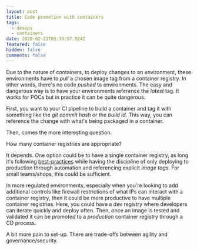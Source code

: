 ```yaml
---
layout: post
title: Code promotion with containers
tags:
  - devops
  - containers
date: 2020-02-21T03:30:57.524Z
featured: false
hidden: false
comments: false
---
```

Due to the nature of containers, to deploy changes to an environment, these environments have to *pull* a chosen image tag from a container registry. In other words, there's no code *pushed* to environments. The easy and dangerous way is to have your environments reference the *latest* tag. It works for POCs but in practice it can be quite dangerous. 

<!--more--> 

First, you want to your CI pipeline to build a container and tag it with something like the *git commit hash* or the *build id*. This way, you can reference the change with what's being packaged in a container. 

Then, comes the more interesting question. 

How many container registries are appropriate?

It depends. One option could be to have a single container registry, as long it's following [best-practices](https://docs.microsoft.com/en-us/azure/container-registry/container-registry-best-practices) while having the discipline of only deploying to production through automation and referencing explicit *image tags*. For small teams/shops, this could be sufficient. 

In more regulated environments, especially when you're looking to add additional controls like firewall restrictions of what IPs can interact with a container registry, then it could be more productive to have multiple container registries. Here, you could have a dev registry where developers can iterate quickly and deploy often. Then, once an image is tested and validated it can be *promoted* to a *production* container registry through a CD process. 

A bit more pain to set-up. There are trade-offs between agility and governance/security.
